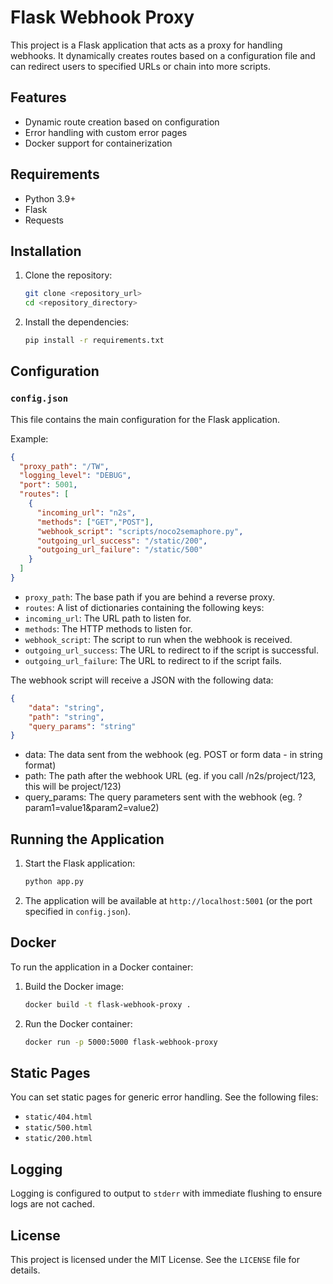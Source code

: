# Flask Webhook Proxy

This project is a Flask application that acts as a proxy for handling webhooks. It dynamically creates routes based on a
configuration file and can redirect users to specified URLs or chain into more scripts.

## Features

- Dynamic route creation based on configuration
- Error handling with custom error pages
- Docker support for containerization

## Requirements

- Python 3.9+
- Flask
- Requests

## Installation

1. Clone the repository:
    ```sh
    git clone <repository_url>
    cd <repository_directory>
    ```

2. Install the dependencies:
    ```sh
    pip install -r requirements.txt
    ```

## Configuration

### `config.json`

This file contains the main configuration for the Flask application.

Example:
```json
{
  "proxy_path": "/TW",
  "logging_level": "DEBUG",
  "port": 5001,
  "routes": [
    {
      "incoming_url": "n2s",
      "methods": ["GET","POST"],
      "webhook_script": "scripts/noco2semaphore.py",
      "outgoing_url_success": "/static/200",
      "outgoing_url_failure": "/static/500"
    }
  ]
}
```

- `proxy_path`: The base path if you are behind a reverse proxy.
- `routes`: A list of dictionaries containing the following keys:
- `incoming_url`: The URL path to listen for.
- `methods`: The HTTP methods to listen for.
- `webhook_script`: The script to run when the webhook is received.
- `outgoing_url_success`: The URL to redirect to if the script is successful.
- `outgoing_url_failure`: The URL to redirect to if the script fails.

The webhook script will receive a JSON with the following data:
```json
{
    "data": "string",
    "path": "string",
    "query_params": "string"
}
```
- data: The data sent from the webhook (eg. POST or form data - in string format)
- path: The path after the webhook URL (eg. if you call /n2s/project/123, this will be project/123)
- query_params: The query parameters sent with the webhook (eg. ?param1=value1&param2=value2)

## Running the Application

1. Start the Flask application:
    ```sh
    python app.py
    ```

2. The application will be available at `http://localhost:5001` (or the port specified in `config.json`).

## Docker

To run the application in a Docker container:

1. Build the Docker image:
    ```sh
    docker build -t flask-webhook-proxy .
    ```

2. Run the Docker container:
    ```sh
    docker run -p 5000:5000 flask-webhook-proxy
    ```

## Static Pages

You can set static pages for generic error handling. See the following files:

- `static/404.html`
- `static/500.html`
- `static/200.html`

## Logging

Logging is configured to output to `stderr` with immediate flushing to ensure logs are not cached.

## License

This project is licensed under the MIT License. See the `LICENSE` file for details.